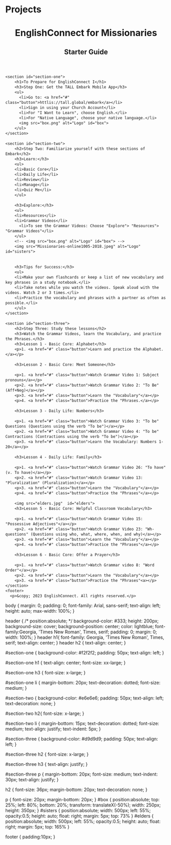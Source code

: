 # Projects

<!DOCTYPE html>
<html lang="en">
<head>
    <meta charset="UTF-8">
    <meta name="viewport" content="width=device-width, initial-scale=1.0">
    <title>EnglishConnect I for Missionaries</title>
    <link rel="stylesheet" href="styles.css">
</head>
<body>
  <header style="background-image: url('pocket-watch.jpeg'); background-size: cover; background-position: center;">
      <h1>EnglishConnect for Missionaries</h1>
      <h2>Starter Guide</h2>
    </header>
    
    <section id="section-one">
        <h1>To Prepare for EnglishConnect I</h1>
        <h3>Step One: Get the TALL Embark Mobile App</h3>
        <ul>
          <li>Go to: <a href="#" class="button">httlis://tall.global/embark</a></li>
          <li>Sign in using your Church Account</li>
          <li>For "I Want to Learn", choose English.</li>
          <li>For "Native Language", choose your native language.</li>
          <img src="box.png" alt="Logo" id="box">
        </ul>
    </section>
    
    <section id="section-two">
        <h2>Step Two: Familiarize yourself with these sections of Embark</h2>
        <h3>Learn:</h3>
        <ul>
        <li>Basic Core</li>
        <li>Daily Life</li>
        <li>Review</li>
        <li>Manage</li>
        <li>Quiz Me</li>
        </ul>
    
        <h3>Explore:</h3>
        <ul>
        <li>Resources</li>
        <li>Grammar Videos</li>
          <li>To see the Grammar Videos: Choose "Explore"> "Resources"> "Grammar Videos"</li>
        </ul>
        <!-- <img src="box.png" alt="Logo" id="box"> -->
        <img src="Missionaries-online1005-2018.jpeg" alt="Logo" id="sisters">


        <h3>Tips for Success:</h3>
        <ul>
        <li>Make your own flashcards or keep a list of new vocabulary and key phrases in a study notebook.</li>
        <li>Take notes while you watch the videos. Speak aloud with the videos. Watch 2 or 3 times.</li>
        <li>Practice the vocabulary and phrases with a partner as often as possible.</li>
        </ul>
    </section>
    
    <section id="section-three">
        <h2>Step Three: Study these lessons</h2>
        <h3>Watch the Grammar Videos, learn the Vocabulary, and practice the Phrases.</h3>
        <h3>Lesson 1 - Basic Core: Alphabet</h3>
        <p>1. <a href="#" class="button">Learn and practice the Alphabet.</a></p>

        <h3>Lesson 2 - Basic Core: Meet Someone</h3>

        <p>1. <a href="#" class="button">Watch Grammar Video 1: Subject pronouns</a></p>
        <p>2. <a href="#" class="button">Watch Grammar Video 2: "To Be" (Aff+Neg)</a></p>
        <p>3. <a href="#" class="button">Learn the "Vocabulary"</a></p>
        <p>4. <a href="#" class="button">Practice the "Phrases.</a></p>

        <h3>Lesson 3 - Daily Life: Numbers</h3>

        <p>1. <a href="#" class="button">Watch Grammar Video 3: "To be" Questions (Questions using the verb "To be")</a></p>
        <p>2. <a href="#" class="button">Watch Grammar Video 4: "To be" Contractions (Contractions using the verb "To be")</a></p>
        <p>3. <a href="#" class="button">Learn the Vocabulary: Numbers 1-20</a></p>

        <h3>Lesson 4 - Daily Life: Family</h3>

        <p>1. <a href="#" class="button">Watch Grammar Video 26: "To have" (v. To have)</a></p>
        <p>2. <a href="#" class="button">Watch Grammar Video 13: "Pluralization" (Pluralization)</a></p>
        <p>3. <a href="#" class="button">Learn the "Vocabulary"</a></p>
        <p>4. <a href="#" class="button">Practice the "Phrases"</a></p>

        <img src="elders.jpg"  id="elders">
        <h3>Lesson 5 - Basic Core: Helpful Classroom Vocabulary</h3>

        <p>1. <a href="#" class="button">Watch Grammar Video 15: "Possessive Adjectives"</a></p>
        <p>2. <a href="#" class="button">Watch Grammar Video 23: "Wh- questions" (Questions using who, what, where, when, and why)</a></p>
        <p>3. <a href="#" class="button">Learn the "Vocabulary"</a></p>
        <p>4. <a href="#" class="button">Practice the "Phrases"</a></p>

        <h3>Lesson 6 - Basic Core: Offer a Prayer</h3>

        <p>1. <a href="#" class="button">Watch Grammar video 8: "Word Order"</a></p>
        <p>2. <a href="#" class="button">Learn the "Vocabulary"</a></p>
        <p>3. <a href="#" class="button">Practice the "Phrases"<a></p>
    </section>
    <footer>
      <p>&copy; 2023 EnglishConnect. All rights reserved.</p>
  </footer>
</body>
</html>

body {
    margin: 0;
    padding: 0;
    font-family: Arial, sans-serif;
    text-align: left;
    height: auto;
    max-width: 100%;
}

header {
    /* position:absolute; */
    background-color: #333;
    height: 200px;
    background-size: cover;
    background-position: center;
    color: lightblue;
    font-family:Georgia, 'Times New Roman', Times, serif;
    padding: 0;
    margin: 0;
    width: 100%;
}
header h1{
  font-family: Georgia, 'Times New Roman', Times, serif;
  text-align: center;
}
header h2 {
  text-align: center;
}

#section-one {
    background-color: #f2f2f2;
    padding: 50px;
    text-align: left;
}

#section-one h1 {
  text-align: center;
  font-size: xx-large;
}

#section-one h3 {
  font-size: x-large;
}

#section-one li {
  margin-bottom: 20px;
  text-decoration: dotted;
  font-size: medium;
}

#section-two {
    background-color: #e6e6e6;
    padding: 50px;
    text-align: left;
    text-decoration: none;
}

#section-two h2{
  font-size: x-large;
}

#section-two li {
  margin-bottom: 15px;
  text-decoration: dotted;
  font-size: medium;
  text-align: justify;
  text-indent: 5px;
}

#section-three {
    background-color: #d9d9d9;
    padding: 50px;
    text-align: left;
}

#section-three h2 {
  font-size: x-large;
}

#section-three h3 {
  text-align: justify;
}

#section-three p {
  margin-bottom: 20px;
  font-size: medium;
  text-indent: 30px;
  text-align: justify;
}

h2 {
    font-size: 36px;
    margin-bottom: 20px;
    text-decoration: none;
}

p {
    font-size: 20px;
    margin-bottom: 20px;
}
#box {
  position:absolute;
  top: 25%;
  left: 80%;
  bottom: 20%;
  transform: translateX(-50%);
  width: 250px;
  height: 350px;
}
#sisters {
  position:absolute;
  width: 500px;
  left: 55%;
  opacity:0.5;
  height: auto;
  float: right;
  margin: 5px;
  top: 73%
}
#elders {
  position:absolute;
  width: 500px;
  left: 55%;
  opacity:0.5;
  height: auto;
  float: right;
  margin: 5px;
  top: 165%
}

footer {
  padding:10px;
}
